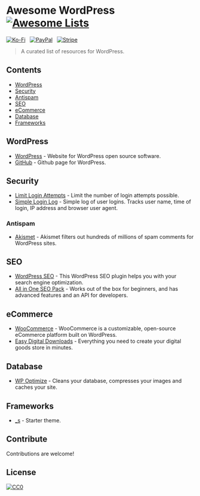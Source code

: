 # Awesome WordPress [![Awesome Lists](https://srv-cdn.himpfen.io/badges/awesome-lists/awesomelists-flat.svg)](https://github.com/brandonhimpfen/awesome)

[![Ko-Fi](https://srv-cdn.himpfen.io/badges/kofi/kofi-flat.svg)](https://tinyurl.com/d4xnrptz) &nbsp; [![PayPal](https://srv-cdn.himpfen.io/badges/paypal/paypal-flat.svg)](https://tinyurl.com/mr22naua) &nbsp; [![Stripe](https://srv-cdn.himpfen.io/badges/stripe/stripe-flat.svg)](https://tinyurl.com/e8ymxdw3)

> A curated list of resources for WordPress. 


## Contents

- [WordPress](#wordpress)
- [Security](#security)
- [Antispam](#antispam)
- [SEO](#seo)
- [eCommerce](#ecommerce)
- [Database](#database)
- [Frameworks](#frameworks)

## WordPress

- [WordPress](http://wordpress.org/) - Website for WordPress open source software.
- [GitHub](https://github.com/WordPress) - Github page for WordPress.

## Security

- [Limit Login Attempts](http://wordpress.org/plugins/limit-login-attempts/) - Limit the number of login attempts possible.
- [Simple Login Log](http://wordpress.org/plugins/simple-login-log/) - Simple log of user logins. Tracks user name, time of login, IP address and browser user agent.

### Antispam

- [Akismet](http://akismet.com/) - Akismet filters out hundreds of millions of spam comments for WordPress sites.

## SEO

- [WordPress SEO](https://wordpress.org/plugins/wordpress-seo/) - This WordPress SEO plugin helps you with your search engine optimization.
- [All in One SEO Pack](http://wordpress.org/plugins/all-in-one-seo-pack/) -  Works out of the box for beginners, and has advanced features and an API for developers.

## eCommerce

- [WooCommerce](http://www.woothemes.com/woocommerce/) - WooCommerce is a customizable, open-source eCommerce platform built on WordPress.
- [Easy Digital Downloads](https://easydigitaldownloads.com/) - Everything you need to create your digital goods store in minutes.

## Database

- [WP Optimize](http://wordpress.org/plugins/wp-optimize/) - Cleans your database, compresses your images and caches your site.

## Frameworks

- [_s](http://underscores.me/) - Starter theme.

## Contribute

Contributions are welcome!

## License

[![CC0](https://mirrors.creativecommons.org/presskit/buttons/88x31/svg/by-sa.svg)](http://creativecommons.org/licenses/by-sa/4.0/)
